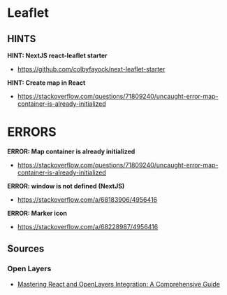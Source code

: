 # Leaflet


## HINTS
**HINT: NextJS react-leaflet starter**
- https://github.com/colbyfayock/next-leaflet-starter

**HINT: Create map in React**
- https://stackoverflow.com/questions/71809240/uncaught-error-map-container-is-already-initialized



# ERRORS
**ERROR: Map container is already initialized**
- https://stackoverflow.com/questions/71809240/uncaught-error-map-container-is-already-initialized

**ERROR: window is not defined (NextJS)**
- https://stackoverflow.com/a/68183906/4956416

**ERROR: Marker icon**
- https://stackoverflow.com/a/68228987/4956416



## Sources
### Open Layers
- [Mastering React and OpenLayers Integration: A Comprehensive Guide](https://mxd.codes/articles/how-to-create-a-web-map-with-open-layers-and-react)